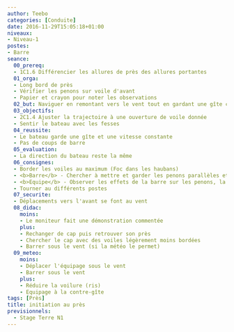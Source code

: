 ```yaml
---
author: Teebo
categories: [Conduite]
date: 2016-11-29T15:05:18+01:00
niveaux:
- Niveau-1
postes:
- Barre
seance:
  00_prereq:
  - 1C1.6 Différencier les allures de près des allures portantes
  01_orga:
  - Long bord de près
  - Vérifier les penons sur voile d'avant
  - Papier et crayon pour noter les observations
  02_but: Naviguer en remontant vers le vent tout en gardant une gîte constante
  03_objectifs:
  - 2C1.4 Ajuster la trajectoire à une ouverture de voile donnée
  - Sentir le bateau avec les fesses
  04_reussite:
  - Le bateau garde une gîte et une vitesse constante
  - Pas de coups de barre
  05_evaluation:
  - La direction du bateau reste la même
  06_consignes:
  - Border les voiles au maximum (Foc dans les haubans)
  - <b>Barre</b> - Chercher à mettre et garder les penons parallèles et horizontaux
  - <b>Equipe</b> - Observer les effets de la barre sur les penons, la vitesse, et la gîte
  - Tourner au différents postes
  07_securite:
  - Déplacements vers l'avant se font au vent
  08_didac:
    moins:
    - Le moniteur fait une démonstration commentée
    plus:
    - Rechanger de cap puis retrouver son près
    - Chercher le cap avec des voiles légèrement moins bordées
    - Barrer sous le vent (si la météo le permet)
  09_meteo:
    moins:
    - Déplacer l'équipage sous le vent
    - Barrer sous le vent
    plus:
    - Réduire la voilure (ris)
    - Equipage à la contre-gîte
tags: [Près]
title: initiation au près
previsionnels:
  - Stage Terre N1
---
```

